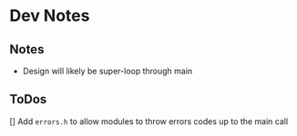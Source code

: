 # Dev Notes


## Notes

* Design will likely be super-loop through main

## ToDos

[] Add `errors.h` to allow modules to throw errors codes up to the main call
